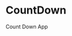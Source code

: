 # CountDown
 Count Down App
   
        
                                      
                                    
                              
                      
            
     
 
 
 
